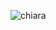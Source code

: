 ![chiara](https://github.com/cdasilvasantos/is373DockerTown/assets/124280836/61bb15ed-fe48-4cc9-953f-282dc874b902)
